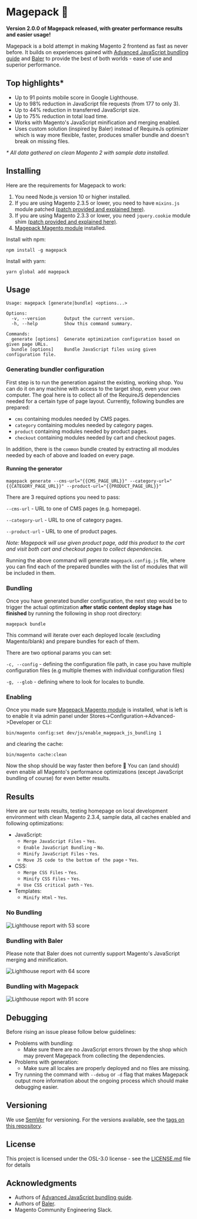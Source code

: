 # Magepack 🚀

**Version 2.0.0 of Magepack released, with greater performance results and easier usage!**

Magepack is a bold attempt in making Magento 2 frontend as fast as never before. It builds on experiences gained with [Advanced JavaScript bundling guide](https://devdocs.magento.com/guides/v2.3/performance-best-practices/advanced-js-bundling.html) and [Baler](https://github.com/magento/baler) to provide the best of both worlds - ease of use and superior performance.

## Top highlights\*

-   Up to 91 points mobile score in Google Lighthouse.
-   Up to 98% reduction in JavaScript file requests (from 177 to only 3).
-   Up to 44% reduction in transferred JavaScript size.
-   Up to 75% reduction in total load time.
-   Works with Magento's JavaScript minification and merging enabled.
-   Uses custom solution (inspired by Baler) instead of RequireJs optimizer which is way more flexible, faster, produces smaller bundle and doesn't break on missing files.

_\* All data gathered on clean Magento 2 with sample data installed._

## Installing

Here are the requirements for Magepack to work:

1. You need Node.js version 10 or higher installed.
2. If you are using Magento 2.3.5 or lower, you need to have `mixins.js` module patched [(patch provided and explained here)](https://github.com/magento/baler/issues/23).
3. If you are using Magento 2.3.3 or lower, you need `jquery.cookie` module shim [(patch provided and explained here)](https://github.com/magento/baler/issues/6).
4. [Magepack Magento module](https://github.com/magesuite/magepack-magento) installed.

Install with npm:

```
npm install -g magepack
```

Install with yarn:

```
yarn global add magepack
```

## Usage

```shell
Usage: magepack [generate|bundle] <options...>

Options:
  -v, --version       Output the current version.
  -h, --help          Show this command summary.

Commands:
  generate [options]  Generate optimization configuration based on given page URLs.
  bundle [options]    Bundle JavaScript files using given configuration file.
```

### Generating bundler configuration

First step is to run the generation against the existing, working shop. You can do it on any machine with access to the target shop, even your own computer. The goal here is to collect all of the RequireJS dependencies needed for a certain type of page layout. Currently, following bundles are prepared:

-   `cms` containing modules needed by CMS pages.
-   `category` containing modules needed by category pages.
-   `product` containing modules needed by product pages.
-   `checkout` containing modules needed by cart and checkout pages.

In addition, there is the `common` bundle created by extracting all modules needed by each of above and loaded on every page.

#### Running the generator

```
magepack generate --cms-url="{{CMS_PAGE_URL}}" --category-url="{{CATEGORY_PAGE_URL}}" --product-url="{{PRODUCT_PAGE_URL}}"
```

There are 3 required options you need to pass:

`--cms-url` - URL to one of CMS pages (e.g. homepage).

`--category-url` - URL to one of category pages.

`--product-url` - URL to one of product pages.

_Note: Magepack will use given product page, add this product to the cart and visit both cart and checkout pages to collect dependencies._

Running the above command will generate `magepack.config.js` file, where you can find each of the prepared bundles with the list of modules that will be included in them.

### Bundling

Once you have generated bundler configuration, the next step would be to trigger the actual optimization **after static content deploy stage has finished** by running the following in shop root directory:

```
magepack bundle
```

This command will iterate over each deployed locale (excluding Magento/blank) and prepare bundles for each of them.

There are two optional params you can set:

`-c, --config` - defining the configuration file path, in case you have multiple configuration files (e.g multiple themes with individual configuration files)

`-g, --glob` -  defining where to look for locales to bundle.

### Enabling

Once you made sure [Magepack Magento module](https://github.com/magesuite/magepack-magento) is installed, what is left is to enable it via admin panel under Stores->Configuration->Advanced->Developer or CLI:

```shell
bin/magento config:set dev/js/enable_magepack_js_bundling 1
```

and clearing the cache:

```shell
bin/magento cache:clean
```

Now the shop should be way faster then before 🚀 You can (and should) even enable all Magento's performance optimizations (except JavaScript bundling of course) for even better results.

## Results

Here are our tests results, testing homepage on local development environment with clean Magento 2.3.4, sample data, all caches enabled and following optimizations:

-   JavaScript:
    -   `Merge JavaScript Files` - `Yes`.
    -   `Enable JavaScript Bundling` - `No`.
    -   `Minify JavaScript Files` - `Yes`.
    -   `Move JS code to the bottom of the page` - `Yes`.
-   CSS:
    -   `Merge CSS Files` - `Yes`.
    -   `Minify CSS Files` - `Yes`.
    -   `Use CSS critical path` - `Yes`.
-   Templates:
    -   `Minify Html` - `Yes`.

### No Bundling
![Lighthouse report with 53 score](https://github.com/magesuite/magepack/raw/master/results/no-bundling.png)

### Bundling with Baler

Please note that Baler does not currently support Magento's JavaScript merging and minification.

![Lighthouse report with 64 score](https://github.com/magesuite/magepack/raw/master/results/baler.png)

### Bundling with Magepack

![Lighthouse report with 91 score](https://github.com/magesuite/magepack/raw/master/results/magepack.png)

## Debugging

Before rising an issue please follow below guidelines:

-   Problems with bundling:
    -   Make sure there are no JavaScript errors thrown by the shop which may prevent Magepack from collecting the dependencies.
-   Problems with generation:
    -   Make sure all locales are properly deployed and no files are missing.
-   Try running the command with `--debug` or `-d` flag that makes Magepack output more information about the ongoing process which should make debugging easier.

## Versioning

We use [SemVer](http://semver.org/) for versioning. For the versions available, see the [tags on this repository](https://github.com/magesuite/magepack/tags).

## License

This project is licensed under the OSL-3.0 license - see the [LICENSE.md](LICENSE.md) file for details

## Acknowledgments

-   Authors of [Advanced JavaScript bundling guide](https://devdocs.magento.com/guides/v2.3/performance-best-practices/advanced-js-bundling.html).
-   Authors of [Baler](https://github.com/magento/baler/).
-   Magento Community Engineering Slack.
